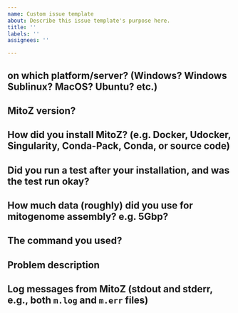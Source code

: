 ```yaml
---
name: Custom issue template
about: Describe this issue template's purpose here.
title: ''
labels: ''
assignees: ''

---
```


## on which platform/server? (Windows? Windows Sublinux? MacOS? Ubuntu? etc.)

## MitoZ version?

## How did you install MitoZ? (e.g. Docker, Udocker, Singularity, Conda-Pack, Conda, or source code)

## Did you run a test after your installation, and was the test run okay?

## How much data (roughly) did you use for mitogenome assembly? e.g. 5Gbp?

## The command you used?

## Problem description

## Log messages from MitoZ (stdout and stderr, e.g., both `m.log` and `m.err` files)
